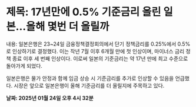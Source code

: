 # **제목: 17년만에 0.5% 기준금리 올린 일본…올해 몇번 더 올릴까**

  내용: 일본은행은 23~24일 금융정책결정회의에서 단기 정책금리를 0.25%에서 0.5%로 인상하기로 결정했다. 이는 작년 7월 이후 6개월 만에 첫 인상이며, 마이너스 금리 정책 종료 이후 세 번째 인상이다. 이로써 일본의 기준금리는 약 17년 만에 최고 수준으로 돌아가게 되었다.

일본은행은 물가 안정과 함께 임금 상승 시 기준금리를 추가로 인상할 수 있음을 언급했다. 시장은 앞으로 일본은행이 올해 기준금리를 더 올릴지에 주목하고 있다.

  **날짜: 2025년 01월 24일 오후 4시 32분**